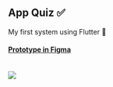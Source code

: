 ## App Quiz ✅
My first system using Flutter 🎯

#### [Prototype in Figma](https://www.figma.com/file/b59sARC3ky0PmFgptLFQKU/Quiz?node-id=0%3A1&t=ReCFwxZDfmAXW1Jq-1)

<div style="display:inline_block"><br>
  <img align="center" src="https://cdn.discordapp.com/attachments/1012451477358387392/1065729232862462023/Quiz.png" />
  </div>
